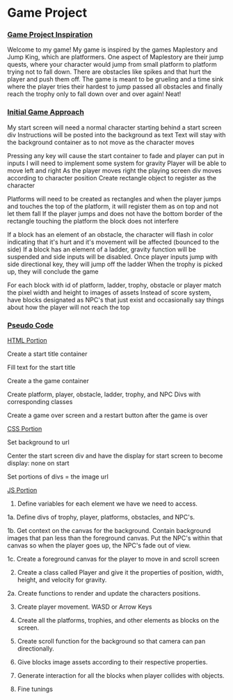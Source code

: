 # Game Project
### <ins>**Game Project Inspiration**</ins>

Welcome to my game! My game is inspired by the games Maplestory and Jump King, which are platformers. One aspect of Maplestory are their jump quests, where your character would jump from small platform to platform trying not to fall down. There are obstacles like spikes and that hurt the player and push them off. The game is meant to be grueling and a time sink where the player tries their hardest to jump passed all obstacles and finally reach the trophy only to fall down over and over again! Neat!



### <ins>**Initial Game Approach**</ins>
 My start screen will need a normal character starting behind a start screen div
 Instructions will be posted into the background as text
 Text will stay with the background container as to not move as the character moves

 Pressing any key will cause the start container to fade and player can put in inputs
I will need to implement some system for gravity
 Player will be able to move left and right
As the player moves right the playing screen div moves according to character position
Create rectangle object to register as the character

 Platforms will need to be created as rectangles and when the player jumps and touches the top of the platform, it will register them as on top and not let them fall
If the player jumps and does not have the bottom border of the rectangle touching the platform the block does not interfere

If a block has an element of an obstacle, the character will flash in color indicating that it's hurt and it's movement will be affected (bounced to the side)
 If a block has an element of a ladder, gravity function will be suspended and side inputs will be disabled. Once player inputs jump with side directional key, they will jump off the ladder
 When the trophy is picked up, they will conclude the game

 For each block with id of platform, ladder, trophy, obstacle or player match the pixel width and height to images of assets
 Instead of score system, have blocks designated as NPC's that just exist and occasionally say things about how the player will not reach the top

### <ins>**Pseudo Code**</ins>
 <ins>HTML Portion</ins>
 
 Create a start title container
 
 Fill text for the start title
 
 Create a the game container

 Create platform, player, obstacle, ladder, trophy, and NPC Divs with corresponding classes
 
 Create a game over screen and a restart button after the game is over

 <ins>CSS Portion</ins>
 
 Set background to url
 
 Center the start screen div and have the display for start screen to become display: none on start
 
 Set portions of divs = the image url

 <ins>JS Portion</ins>

1. Define variables for each element we have we need to access.

1a. Define divs of trophy, player, platforms, obstacles, and NPC's.

1b. Get context on the canvas for the background. Contain background images that pan less than the foreground canvas. Put the NPC's within that canvas so when the player goes up, the NPC's fade out of view.

1c. Create a foreground canvas for the player to move in and scroll screen

2. Create a class called Player and give it the properties of position, width, height, and velocity for gravity. 

2a. Create functions to render and update the characters positions.

3. Create player movement. WASD or Arrow Keys

4. Create all the platforms, trophies, and other elements as blocks on the screen.

5. Create scroll function for the background so that camera can pan directionally.

6. Give blocks image assets according to their respective properties.

7. Generate interaction for all the blocks when player collides with objects.

8. Fine tunings
